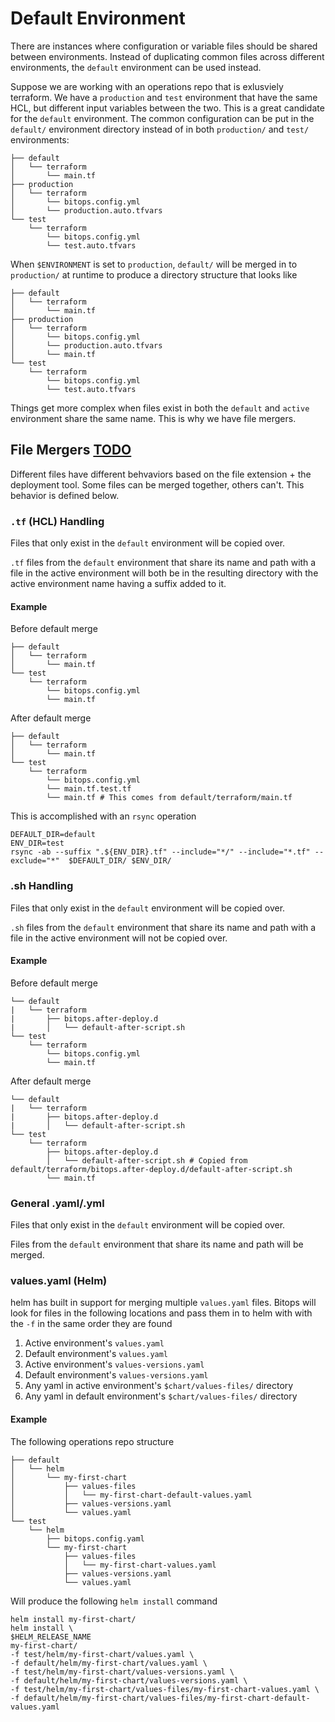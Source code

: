 # Default Environment

There are instances where configuration or variable files should be shared between environments. Instead of duplicating common files across different environments, the `default` environment can be used instead.

Suppose we are working with an operations repo that is exlusviely terraform. We have a `production` and `test` environment that have the same HCL, but different input variables between the two. This is a great candidate for the `default` environment. The common configuration can be put in the `default/` environment directory instead of in both `production/` and `test/` environments:

```
├── default
│   └── terraform
│       └── main.tf
├── production
│   └── terraform
│       └── bitops.config.yml
│       └── production.auto.tfvars
└── test
    └── terraform
        └── bitops.config.yml
        └── test.auto.tfvars
```
When `$ENVIRONMENT` is set to `production`, `default/` will be merged in to `production/` at runtime to produce a directory structure that looks like
```
├── default
│   └── terraform
│       └── main.tf
├── production
│   └── terraform
│       └── bitops.config.yml
│       └── production.auto.tfvars
│       └── main.tf
└── test
    └── terraform
        └── bitops.config.yml
        └── test.auto.tfvars
```

Things get more complex when files exist in both the `default` and `active` environment share the same name. This is why we have file mergers.


## File Mergers [TODO](https://github.com/bitovi/bitops/issues/3)
Different files have different behvaviors based on the file extension + the deployment tool. Some files can be merged together, others can't. This behavior is defined below.

### `.tf` (HCL) Handling
Files that only exist in the `default` environment will be copied over.

`.tf` files from the `default` environment that share its name and path with a file in the active environment will both be in the resulting directory with the active environment name having a suffix added to it.

#### Example
Before default merge
```
├── default
│   └── terraform
│       └── main.tf
└── test
    └── terraform
        └── bitops.config.yml
        └── main.tf
```
After default merge
```
├── default
│   └── terraform
│       └── main.tf
└── test
    └── terraform
        └── bitops.config.yml
        └── main.tf.test.tf
        └── main.tf # This comes from default/terraform/main.tf
```
This is accomplished with an `rsync` operation
```
DEFAULT_DIR=default
ENV_DIR=test
rsync -ab --suffix ".${ENV_DIR}.tf" --include="*/" --include="*.tf" --exclude="*"  $DEFAULT_DIR/ $ENV_DIR/
```

### .sh Handling
Files that only exist in the `default` environment will be copied over.

`.sh` files from the `default` environment that share its name and path with a file in the active environment will not be copied over.

#### Example
Before default merge
```
└── default
|   └── terraform
|       ├── bitops.after-deploy.d
|       │   └── default-after-script.sh
└── test
    └── terraform
        └── bitops.config.yml
        └── main.tf
```
After default merge
```
└── default
|   └── terraform
|       ├── bitops.after-deploy.d
|       │   └── default-after-script.sh
└── test
    └── terraform
        ├── bitops.after-deploy.d
        │   └── default-after-script.sh # Copied from default/terraform/bitops.after-deploy.d/default-after-script.sh
        └── main.tf
```

### General .yaml/.yml
Files that only exist in the `default` environment will be copied over.

Files from the `default` environment that share its name and path will be merged.

### values.yaml (Helm)
helm has built in support for merging multiple `values.yaml` files. Bitops will look for files in the following locations and pass them in to helm with with the `-f` in the same order they are found

1. Active environment's `values.yaml`
2. Default environment's `values.yaml`
3. Active environment's `values-versions.yaml`
4. Default environment's `values-versions.yaml`
5. Any yaml in active environment's `$chart/values-files/` directory
6. Any yaml in default environment's `$chart/values-files/` directory

#### Example
The following operations repo structure
```
├── default
│   └── helm
│       └── my-first-chart
│           ├── values-files
│           │   └── my-first-chart-default-values.yaml
│           ├── values-versions.yaml
│           └── values.yaml
└── test
    └── helm
        ├── bitops.config.yaml
        └── my-first-chart
            ├── values-files
            │   └── my-first-chart-values.yaml
            ├── values-versions.yaml
            └── values.yaml
```
Will produce the following `helm install` command
```
helm install my-first-chart/
helm install \
$HELM_RELEASE_NAME 
my-first-chart/
-f test/helm/my-first-chart/values.yaml \
-f default/helm/my-first-chart/values.yaml \
-f test/helm/my-first-chart/values-versions.yaml \
-f default/helm/my-first-chart/values-versions.yaml \
-f test/helm/my-first-chart/values-files/my-first-chart-values.yaml \
-f default/helm/my-first-chart/values-files/my-first-chart-default-values.yaml
```